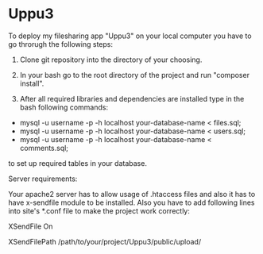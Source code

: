 Uppu3
=====
To deploy my filesharing app "Uppu3" on your local computer you have to go throrugh the following steps:

1. Clone git repository into the directory of your choosing.

2. In your bash go to the root directory of the project and run "composer install".

3. After all required libraries and dependencies are installed type in the bash following commands:

* mysql -u username -p -h localhost your-database-name < files.sql;
* mysql -u username -p -h localhost your-database-name < users.sql;
* mysql -u username -p -h localhost your-database-name < comments.sql;

to set up required tables in your database.

Server requirements:

Your apache2 server has to allow usage of .htaccess files and also it has to have x-sendfile module to be installed.
Also you have to add following lines into site's *.conf file to make the project work correctly:

XSendFile On

XSendFilePath /path/to/your/project/Uppu3/public/upload/